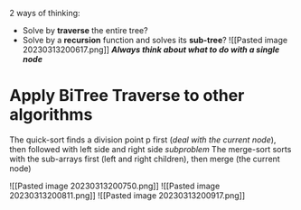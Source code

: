 2 ways of thinking:
- Solve by **traverse** the entire tree?
- Solve by a **recursion** function and solves its **sub-tree**?
![[Pasted image 20230313200617.png]]
**_Always think about what to do with a single node_**

# Apply BiTree Traverse to other algorithms

The quick-sort finds a division point p first (_deal with the current node_), then followed with left side and right side *subproblem*
The merge-sort sorts with the sub-arrays first (left and right children), then merge (the current node)

![[Pasted image 20230313200750.png]]
![[Pasted image 20230313200811.png]]
![[Pasted image 20230313200917.png]]
